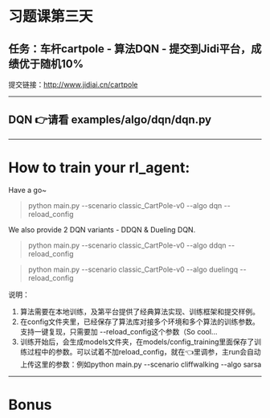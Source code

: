 # 习题课第三天

## 任务：车杆cartpole - 算法DQN - 提交到Jidi平台，成绩优于随机10%

提交链接：http://www.jidiai.cn/cartpole


---
## DQN 👉请看 examples/algo/dqn/dqn.py

---
# How to train your rl_agent:

Have a go~
>python main.py --scenario classic_CartPole-v0 --algo dqn --reload_config 

We also provide 2 DQN variants - DDQN & Dueling DQN.
>python main.py --scenario classic_CartPole-v0 --algo ddqn --reload_config 

>python main.py --scenario classic_CartPole-v0 --algo duelingq --reload_config 

说明：
1. 算法需要在本地训练，及第平台提供了经典算法实现、训练框架和提交样例。
2. 在config文件夹里，已经保存了算法库对接多个环境和多个算法的训练参数。支持一键复现，只需要加 --reload_config这个参数（So cool...
3. 训练开始后，会生成models文件夹，在models/config_training里面保存了训练过程中的参数。可以试着不加reload_config，就在👈里调参，主run会自动上传这里的参数：例如python main.py --scenario cliffwalking --algo sarsa

---
# Bonus

